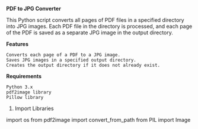**PDF to JPG Converter**

This Python script converts all pages of PDF files in a specified directory into JPG images. Each PDF file in the directory is processed, and each page of the PDF is saved as a separate JPG image in the output directory.

**Features**

    Converts each page of a PDF to a JPG image.
    Saves JPG images in a specified output directory.
    Creates the output directory if it does not already exist.
**Requirements**

    Python 3.x
    pdf2image library
    Pillow library

1. Import Libraries

import os
from pdf2image import convert_from_path
from PIL import Image
